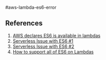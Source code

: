 #aws-lambda-es6-error

## References
 1. [AWS declares ES6 is available in lambdas](https://i.imgur.com/XYnyjK4.png)
 2. [Serverless Issue with ES6 #1](https://github.com/serverless/serverless/issues/1846)
 3. [Serverless Issue with ES6 #2](https://github.com/serverless/serverless/issues/434)
 4. [How to support all of ES6 on Lambdas](http://www.rricard.me/es6/aws/lambda/nodejs/2015/11/29/es6-on-aws-lambda.html)
